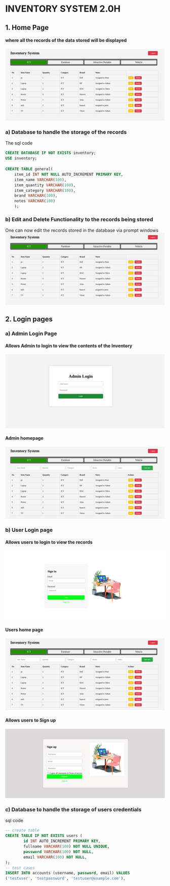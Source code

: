 # INVENTORY SYSTEM 2.0H

## 1. Home Page

#### where all the records of the data stored will be displayed
![Home pic](https://github.com/peterodero561/InventorySystem2/blob/main/static/images/home5.png)

### a) Database to handle the storage of the records
The sql code
```sql
CREATE DATABASE IF NOT EXISTS inventory;
USE inventory;

CREATE TABLE general(
	item_id INT NOT NULL AUTO_INCREMENT PRIMARY KEY,
	item_name VARCHAR(100),
	item_quantity VARCHAR(100),
	item_category VARCHAR(100),
	brand VARCHAR(100),
	notes VARCHAR(100)
	);
```

### b) Edit and Delete Functionality to the records  being stored
One can now edit the records stored in the database via prompt windows
![home page3](https://github.com/peterodero561/InventorySystem2/blob/main/static/images/home5.png)


## 2. Login pages

### a) Admin Login Page
#### Allows Admin to login to view the contents of the Inventory
![Login page](https://github.com/peterodero561/InventorySystem2/blob/main/static/images/login.png)

#### Admin homepage
![Login page](https://github.com/peterodero561/InventorySystem2/blob/main/static/images/home6.png)

### b) User Login page
#### Allows users to login to view the records
![Sign In page](https://github.com/peterodero561/InventorySystem2/blob/main/static/images/signin.png)

#### Users home page
![user home page](https://github.com/peterodero561/InventorySystem2/blob/main/static/images/home6.png)

#### Allows users to Sign up
![Sign UP page](https://github.com/peterodero561/InventorySystem2/blob/main/static/images/signup.png)

### c) Database to handle the storage of users credentials
sql code
```sql
-- create table
CREATE TABLE IF NOT EXISTS users (
        id INT AUTO_INCREMENT PRIMARY KEY,
        fullname VARCHAR(100) NOT NULL UNIQUE,
        password VARCHAR(100) NOT NULL,
        email VARCHAR(100) NOT NULL,
);
-- test cases
INSERT INTO accounts (username, password, email) VALUES
('testuser', 'testpassword', 'testuser@example.com'),
```
